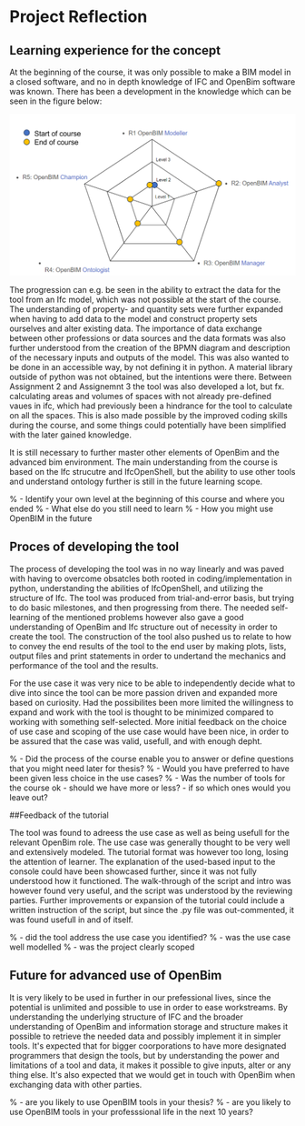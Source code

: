 # Project Reflection
## Learning experience for the concept
At the beginning of the course, it was only possible to make a BIM model in a closed software, and no in depth knowledge of IFC and OpenBim software was known. 
There has been a development in the knowledge which can be seen in the figure below: 


<img src="/Role_progression.png">

The progression can e.g. be seen in the ability to extract the data for the tool from an Ifc model, which was not possible at the start of the course. The understanding of property- and quantity sets were further expanded when having to add data to the model and construct property sets ourselves and alter existing data. 
The importance of data exchange between other professions or data sources and the data formats was also further understood from the creation of the BPMN diagram and description of the necessary inputs and outputs of the model. This was also wanted to be done in an accessible way, by not defining it in python. A material library outside of python was not obtained, but the intentions were there. Between Assignment 2 and Assignemnt 3 the tool was also developed a lot, but fx. calculating areas and volumes of spaces with not already pre-defined vaues in ifc, which had previously been a hindrance for the tool to calculate on all the spaces. This is also made possible by the improved coding skills during the course, and some things could potentially have been simplified with the later gained knowledge. 

It is still necessary to further master other elements of OpenBim and the advanced bim environment. The main understanding from the course is based on the Ifc strucutre and IfcOpenShell, but the ability to use other tools and understand ontology further is still in the future learning scope. 


% - Identify your own level at the beginning of this course and where you ended
% - What else do you still need to learn
% - How you might use OpenBIM in the future


## Proces of developing the tool

The process of developing the tool was in no way linearly and was paved with having to overcome obsatcles both rooted in coding/implementation in python, understanding the abilities of IfcOpenShell, and utilizing the structure of Ifc. The tool was produced from trial-and-error basis, but trying to do basic milestones, and then progressing from there. The needed self-learning of the mentioned problems however also gave a good understanding of OpenBim and Ifc structure out of necessity in order to create the tool. 
The construction of the tool also pushed us to relate to how to convey the end results of the tool to the end user by making plots, lists, output files and print statements in order to undertand the mechanics and performance of the tool and the results.

For the use case it was very nice to be able to independently decide what to dive into since the tool can be more passion driven and expanded more based on curiosity. Had the possibilites been more limited the willingness to expand and work with the tool is thought to be minimized compared to working with something self-selected. More initial feedback on the choice of use case and scoping of the use case would have been nice, in order to be assured that the case was valid, usefull, and with enough depht.   


% - Did the process of the course enable you to answer or define questions that you might need later for thesis?
% - Would you have preferred to have been given less choice in the use cases?
% - Was the number of tools for the course ok - should we have more or less? - if so which ones would you leave out?




##Feedback of the tutorial

The tool was found to adreess the use case as well as being usefull for the relevant OpenBim role. The use case was generally thought to be very well and extensively modeled. The tutorial format was however too long, losing the attention of learner. The explanation of the used-based input to the console could have been showcased further, since it was not fully understood how it functioned. The walk-through of the script and intro was however found very useful, and the script was understood by the reviewing parties. Further improvements or expansion of the tutorial could include a written instruction of the script, but since the .py file was out-commented, it was found usefull in and of itself. 


% - did the tool address the use case you identified?
% - was the use case well modelled
% - was the project clearly scoped



## Future for advanced use of OpenBim

It is very likely to be used in further in our prefessional lives, since the potential is unlimited and possible to use in order to ease workstreams. By understanding the underlying structure of IFC and the broader understanding of OpenBim and information storage and structure makes it possible to retrieve the needed data and possibly implement it in simpler tools. It's expected that for bigger coorporations to have more designated programmers that design the tools, but by understanding the power and limitations of a tool and data, it makes it possible to give inputs, alter or any thing else. It's also expected that we would get in touch with OpenBim when exchanging data with other parties. 


% - are you likely to use OpenBIM tools in your thesis?
% - are you likely to use OpenBIM tools in your professsional life in the next 10 years?



